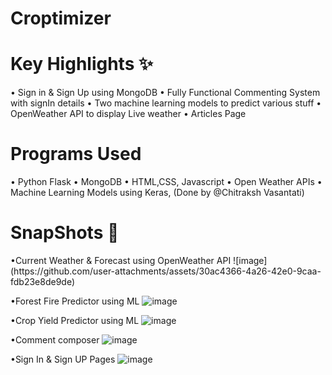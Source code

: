 <h1>Croptimizer</h1>

<h1>Key Highlights ✨</h1>
• Sign in & Sign Up using MongoDB
• Fully Functional Commenting System with signIn details
• Two machine learning models to predict various stuff
• OpenWeather API to display Live weather
• Articles Page

<h1>Programs Used</h1>
• Python Flask
• MongoDB
• HTML,CSS, Javascript
• Open Weather APIs
• Machine Learning Models using Keras, (Done by @Chitraksh Vasantati)

<h1>SnapShots 📸</h1>
•Current Weather & Forecast using OpenWeather API
![image](https://github.com/user-attachments/assets/30ac4366-4a26-42e0-9caa-fdb23e8de9de)

•Forest Fire Predictor using ML
![image](https://github.com/user-attachments/assets/a08570e0-6a57-49f2-b70e-e87c90286d99)

•Crop Yield Predictor using ML
![image](https://github.com/user-attachments/assets/11b469b5-ca78-4a90-9ad6-2a3967a7017a)

•Comment composer
![image](https://github.com/user-attachments/assets/cd797eb7-ad43-479f-bb78-7db45c8f335d)


•Sign In & Sign UP Pages
![image](https://github.com/user-attachments/assets/be4d1d3d-1823-4836-af25-8d89a34b31df)


